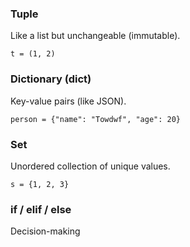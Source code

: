 ### Tuple

Like a list but unchangeable (immutable).

```
t = (1, 2)
```

### Dictionary (dict)

Key-value pairs (like JSON).

```
person = {"name": "Towdwf", "age": 20}

```

### Set
Unordered collection of unique values.

```
s = {1, 2, 3}
```
### if / elif / else
Decision-making
